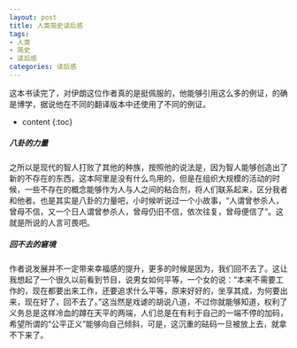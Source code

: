 ```yaml
---
layout: post
title: 人类简史读后感
tags:
- 人类
- 简史
- 读后感
categories: 读后感
---
```

这本书读完了，对伊朗这位作者真的是挺佩服的，他能够引用这么多的例证，的确是博学，据说他在不同的翻译版本中还使用了不同的例证。






* content
{:toc}

##### 八卦的力量

之所以是现代的智人打败了其他的种族，按照他的说法是，因为智人能够创造出了新的不存在的东西，这本阿里是没有什么鸟用的，但是在组织大规模的活动的时候，一些不存在的概念能够作为人与人之间的粘合剂，将人们联系起来，区分我者和他者。也是其实是八卦的力量吧，小时候听说过一个小故事，“人谓曾参杀人，曾母不信，又一个日人谓曾参杀人，曾母仍旧不信，依次往复，曾母便信了”。这就是所说的人言可畏吧。

##### 回不去的窘境

作者说发展并不一定带来幸福感的提升，更多的时候是因为，我们回不去了。这让我想起了一个很久以前看到节目，说男女如何平等，一个女的说：“本来不需要工作的，现在都要出来工作，还要追求什么平等，原来好好的，坐享其成，为何要出来，现在好了，回不去了。”这当然是戏谑的胡说八道，不过你就能够知道，权利了义务总是这样冷血的蹲在天平的两端，人们总是在有利于自己的一端不停的加码，希望所谓的“公平正义”能够向自己倾斜，可是，这沉重的砝码一旦被放上去，就拿不下来了。


